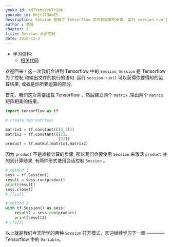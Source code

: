 ```yaml
---
youku_id: XMTYxMzYzNTc2OA
youtube_id: HhjtJ73AwIY
description: Session 是每个 Tensorflow 文件都需要的步骤. 运行 seesion.run()可以获得你要得知的运算结果, 或者是你所要运算的部分.
author : 商晋
chapter: 2
title: Session 会话控制
date: 2016-11-3
---
```

* 学习资料:
  * [相关代码](https://github.com/MorvanZhou/tutorials/blob/master/tensorflowTUT/tensorflow6_session.py)

欢迎回来！这一次我们会讲到 Tensorflow 中的 `Session`, `Session` 是 Tensorflow 为了控制,和输出文件的执行的语句.
运行 `session.run()` 可以获得你要得知的运算结果, 或者是你所要运算的部分. 

首先，我们这次需要加载 Tensorflow ，然后建立两个 `matrix` ,输出两个 `matrix` 矩阵相乘的结果。

```python
import tensorflow as tf

# create two matrixes

matrix1 = tf.constant([[3,3]])
matrix2 = tf.constant([[2],
                       [2]])
product = tf.matmul(matrix1,matrix2)
```

因为 `product` 不是直接计算的步骤, 所以我们会要使用 `Session` 来激活 `product` 并的到计算结果.
有两种形式使用会话控制 `Session` 。

```python
# method 1
sess = tf.Session()
result = sess.run(product)
print(result)
sess.close()
# [[12]]

# method 2
with tf.Session() as sess:
    result2 = sess.run(product)
    print(result2)
# [[12]]
```

以上就是我们今天所学的两种 `Session` 打开模式，欢迎继续学习下一章 ———— Tensorflow 中的 `Variable`。
